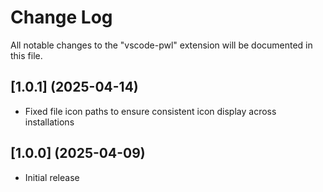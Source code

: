# Change Log

All notable changes to the "vscode-pwl" extension will be documented in this file.

## [1.0.1] (2025-04-14)

- Fixed file icon paths to ensure consistent icon display across installations

## [1.0.0] (2025-04-09)

- Initial release
